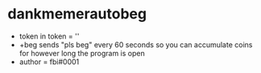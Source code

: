 # dankmemerautobeg
- token in token = ''
- +beg sends "pls beg" every 60 seconds so you can accumulate coins for however long the program is open
- author = fbi#0001
